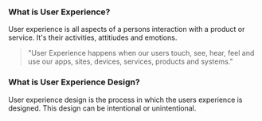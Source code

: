 ### What is User Experience?
User experience is all aspects of a persons interaction with a product or service. It's their activities, attitiudes and emotions.

> "User Experience happens when our users touch, see, hear, feel and use our apps, sites, devices, services, products and systems."

### What is User Experience Design?
User experience design is the process in which the users experience is designed. This design can be intentional or unintentional.



